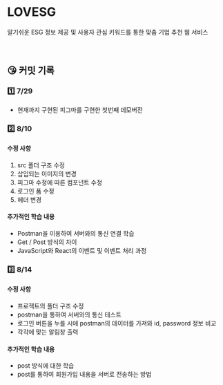 # LOVESG
알기쉬운 ESG 정보 제공 및 사용자 관심 키워드를 통한 맞춤 기업 추천 웹 서비스  
<br><br>

## 😘 커밋 기록

### 1️⃣ 7/29
- 현재까지 구현된 피그마를 구현한 첫번째 데모버전  

### 2️⃣ 8/10
#### 수정 사항
1. src 폴더 구조 수정  
2. 삽입되는 이미지의 변경
3. 피그마 수정에 따른 컴포넌트 수정  
4. 로그인 폼 수정  
5. 헤더 변경  

#### 추가적인 학습 내용
- Postman을 이용하여 서버와의 통신 연결 학습  
- Get / Post 방식의 차이  
- JavaScript와 React의 이벤트 및 이벤트 처리 과정 

### 3️⃣ 8/14
#### 수정 사항
- 프로젝트의 폴더 구조 수정  
- postman을 통하여 서버와의 통신 테스트  
- 로그인 버튼을 누를 시에 postman의 데이터를 가져와 id, password 정보 비교
- 각각에 맞는 알림창 출력

#### 추가적인 학습 내용
- post 방식에 대한 학습  
- post를 통하여 회원가입 내용을 서버로 전송하는 방법  